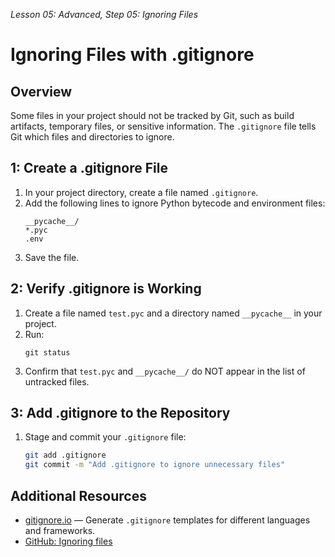 *Lesson 05: Advanced, Step 05: Ignoring Files*
# Ignoring Files with .gitignore

## Overview
Some files in your project should not be tracked by Git, such as build artifacts, temporary files, or sensitive information. The `.gitignore` file tells Git which files and directories to ignore.

## 1: Create a .gitignore File

1. In your project directory, create a file named `.gitignore`.
2. Add the following lines to ignore Python bytecode and environment files:
   ```
   __pycache__/
   *.pyc
   .env
   ```
3. Save the file.

## 2: Verify .gitignore is Working

1. Create a file named `test.pyc` and a directory named `__pycache__` in your project.
2. Run:
   ```
   git status
   ```
3. Confirm that `test.pyc` and `__pycache__/` do NOT appear in the list of untracked files.

## 3: Add .gitignore to the Repository

1. Stage and commit your `.gitignore` file:
   ```bash
   git add .gitignore
   git commit -m "Add .gitignore to ignore unnecessary files"
   ```

## Additional Resources

- [gitignore.io](https://www.toptal.com/developers/gitignore) — Generate `.gitignore` templates for different languages and frameworks.
- [GitHub: Ignoring files](https://docs.github.com/en/get-started/getting-started-with-git/ignoring-files)
